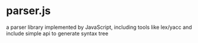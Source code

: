 parser.js
====
a parser library implemented by JavaScript, including tools like lex/yacc and include simple api to generate syntax tree
